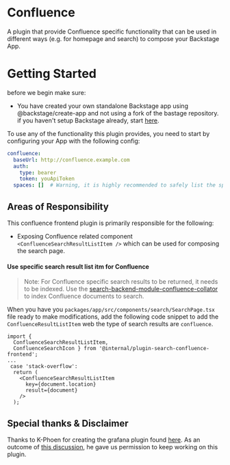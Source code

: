 # Confluence

A plugin that provide Confluence specific functionality that can be used in different ways (e.g. for homepage and search) to compose your Backstage App.

# Getting Started

before we begin make sure:

* You have created your own standalone Backstage app using @backstage/create-app and not using a fork of the bastage repository. if you haven't setup Backstage already, start [here](https://backstage.io/docs/getting-started/).

To use any of the functionality this plugin provides, you need to start by configuring your App with the following config:

```yaml
confluence:
  baseUrl: http://confluence.example.com
  auth:
    type: bearer
    token: youApiToken
  spaces: []  # Warning, it is highly recommended to safely list the spaces that you want to index, either all documents will be indexed.
```

## Areas of Responsibility

This confluence frontend plugin is primarily responsible for the following:

- Exposing Confluence related component `<ConfluenceSearchResultListItem />` which can be used for composing the search page.

#### Use specific search result list itm for Confluence

> Note: For Confluence specific search results to be returned, it needs to be indexed. Use the [search-backend-module-confluence-collator](../search-backend-module-confluence-collator/README.md) to index Confluence documents to search.

When you have you `packages/app/src/components/search/SearchPage.tsx` file ready to make modifications, add the following code snippet to add the `ConfluenceResultListItem` web the type of search results are `confluence`.

```tsx
import { 
  ConfluenceSearchResultListItem,
  ConfluenceSearchIcon } from '@internal/plugin-search-confluence-frontend';
...
 case 'stack-overflow':
  return (
    <ConfluenceSearchResultListItem
      key={document.location}
      result={document}
    />
  );
```

## Special thanks & Disclaimer

Thanks to K-Phoen for creating the grafana plugin found [here](https://github.com/K-Phoen/backstage-plugin-confluence). As an outcome 
of [this discussion](https://github.com/K-Phoen/backstage-plugin-confluence/issues/193), he gave us permission to keep working on this plugin.
